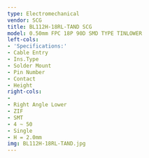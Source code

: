 ```yaml
---
type: Electromechanical
vendor: SCG
title: BL112H-18RL-TAND SCG
model: 0.50mm FPC 18P 90D SMD TYPE TINLOWER
left-cols:
- 'Specifications:'
- Cable Entry 
- Ins.Type
- Solder Mount
- Pin Number
- Contact
- Height
right-cols:
- 　
- Right Angle Lower
- ZIF
- SMT
- 4 ~ 50
- Single
- H = 2.0mm
img: BL112H-18RL-TAND.jpg
---
```

